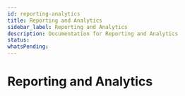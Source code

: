 ```yaml
---
id: reporting-analytics
title: Reporting and Analytics
sidebar_label: Reporting and Analytics
description: Documentation for Reporting and Analytics
status: 
whatsPending: 
---
```


# Reporting and Analytics

